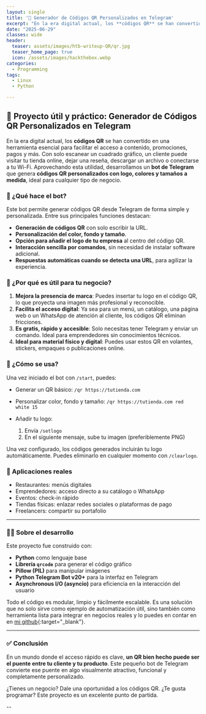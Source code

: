 ```yaml
---
layout: single
title: '🧠 Generador de Códigos QR Personalizados en Telegram'
excerpt: "En la era digital actual, los **códigos QR** se han convertido en una herramienta esencial para facilitar el acceso a contenido, promociones, pagos y más. Con solo escanear un cuadrado gráfico, un cliente puede visitar tu tienda online, dejar una reseña, descargar un archivo o conectarse a tu Wi-Fi. Aprovechando esta utilidad, desarrollamos un **bot de Telegram** que genera **códigos QR personalizados con logo, colores y tamaños a medida**, ideal para cualquier tipo de negocio.."
date: "2025-06-29"
classes: wide
header:
  teaser: assets/images/htb-writeup-QR/qr.jpg
  teaser_home_page: true
  icon: /assets/images/hackthebox.webp
categories:
  - Programming
tags:  
  - Linux
  - Python

---
```


## 🧠 Proyecto útil y práctico: Generador de Códigos QR Personalizados en Telegram

En la era digital actual, los **códigos QR** se han convertido en una herramienta esencial para facilitar el acceso a contenido, promociones, pagos y más. Con solo escanear un cuadrado gráfico, un cliente puede visitar tu tienda online, dejar una reseña, descargar un archivo o conectarse a tu Wi-Fi. Aprovechando esta utilidad, desarrollamos un **bot de Telegram** que genera **códigos QR personalizados con logo, colores y tamaños a medida**, ideal para cualquier tipo de negocio.

### 🤖 ¿Qué hace el bot?

Este bot permite generar códigos QR desde Telegram de forma simple y personalizada. Entre sus principales funciones destacan:

* **Generación de códigos QR** con solo escribir la URL.
* **Personalización del color, fondo y tamaño**.
* **Opción para añadir el logo de tu empresa** al centro del código QR.
* **Interacción sencilla por comandos**, sin necesidad de instalar software adicional.
* **Respuestas automáticas cuando se detecta una URL**, para agilizar la experiencia.

### 🚀 ¿Por qué es útil para tu negocio?

1. **Mejora la presencia de marca**: Puedes insertar tu logo en el código QR, lo que proyecta una imagen más profesional y reconocible.
2. **Facilita el acceso digital**: Ya sea para un menú, un catálogo, una página web o un WhatsApp de atención al cliente, los códigos QR eliminan fricciones.
3. **Es gratis, rápido y accesible**: Solo necesitas tener Telegram y enviar un comando. Ideal para emprendedores sin conocimientos técnicos.
4. **Ideal para material físico y digital**: Puedes usar estos QR en volantes, stickers, empaques o publicaciones online.

### 🔧 ¿Cómo se usa?

Una vez iniciado el bot con `/start`, puedes:

* Generar un QR básico:
  `/qr https://tutienda.com`

* Personalizar color, fondo y tamaño:
  `/qr https://tutienda.com red white 15`

* Añadir tu logo:

  1. Envía `/setlogo`
  2. En el siguiente mensaje, sube tu imagen (preferiblemente PNG)

Una vez configurado, los códigos generados incluirán tu logo automáticamente.
Puedes eliminarlo en cualquier momento con `/clearlogo`.

### 📌 Aplicaciones reales

* Restaurantes: menús digitales
* Emprendedores: acceso directo a su catálogo o WhatsApp
* Eventos: check-in rápido
* Tiendas físicas: enlazar redes sociales o plataformas de pago
* Freelancers: compartir su portafolio

---

### 🧑‍💻 Sobre el desarrollo

Este proyecto fue construido con:

* **Python** como lenguaje base
* **Librería `qrcode`** para generar el código gráfico
* **Pillow (PIL)** para manipular imágenes
* **Python Telegram Bot v20+** para la interfaz en Telegram
* **Asynchronous I/O (asyncio)** para eficiencia en la interacción del usuario

Todo el código es modular, limpio y fácilmente escalable. Es una solución que no solo sirve como ejemplo de automatización útil, sino también como herramienta lista para integrar en negocios reales y lo puedes en contar en en [mi github](https://github.com/davidsosaolea/Generador-de-C-digos-QR-Personalizados-en-Telegram/tree/main){:target="_blank"}.

---

### ✅ Conclusión

En un mundo donde el acceso rápido es clave, **un QR bien hecho puede ser el puente entre tu cliente y tu producto**. Este pequeño bot de Telegram convierte ese puente en algo visualmente atractivo, funcional y completamente personalizado.

¿Tienes un negocio? Dale una oportunidad a los códigos QR.
¿Te gusta programar? Este proyecto es un excelente punto de partida.

--
